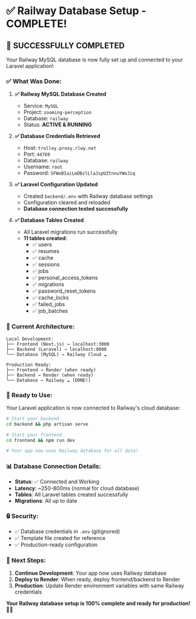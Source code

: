 # ✅ Railway Database Setup - COMPLETE!

## 🎉 **SUCCESSFULLY COMPLETED**

Your Railway MySQL database is now fully set up and connected to your Laravel application!

### **✅ What Was Done:**

1. **✅ Railway MySQL Database Created**
   - Service: `MySQL` 
   - Project: `zooming-perception`
   - Database: `railway`
   - Status: **ACTIVE & RUNNING**

2. **✅ Database Credentials Retrieved**
   - Host: `trolley.proxy.rlwy.net`
   - Port: `44769`
   - Database: `railway`
   - Username: `root`
   - Password: `SFWoBIaiLeDBzlLlaJspUZtnnuYWxJiq`

3. **✅ Laravel Configuration Updated**
   - Created `backend/.env` with Railway database settings
   - Configuration cleared and reloaded
   - **Database connection tested successfully**

4. **✅ Database Tables Created**
   - All Laravel migrations run successfully
   - **11 tables created**:
     - ✅ users
     - ✅ resumes  
     - ✅ cache
     - ✅ sessions
     - ✅ jobs
     - ✅ personal_access_tokens
     - ✅ migrations
     - ✅ password_reset_tokens
     - ✅ cache_locks
     - ✅ failed_jobs
     - ✅ job_batches

### **🎯 Current Architecture:**

```
Local Development:
├── Frontend (Next.js) → localhost:3000
├── Backend (Laravel) → localhost:8000  
└── Database (MySQL) → Railway Cloud ☁️

Production Ready:
├── Frontend → Render (when ready)
├── Backend → Render (when ready)
└── Database → Railway ☁️ (DONE!)
```

### **🚀 Ready to Use:**

Your Laravel application is now connected to Railway's cloud database:

```bash
# Start your backend
cd backend && php artisan serve

# Start your frontend  
cd frontend && npm run dev

# Your app now uses Railway database for all data!
```

### **📊 Database Connection Details:**

- **Status**: ✅ Connected and Working
- **Latency**: ~250-800ms (normal for cloud database)
- **Tables**: All Laravel tables created successfully
- **Migrations**: All up to date

### **🔒 Security:**

- ✅ Database credentials in `.env` (gitignored)
- ✅ Template file created for reference
- ✅ Production-ready configuration

### **🎯 Next Steps:**

1. **Continue Development**: Your app now uses Railway database
2. **Deploy to Render**: When ready, deploy frontend/backend to Render
3. **Production**: Update Render environment variables with same Railway credentials

**Your Railway database setup is 100% complete and ready for production!** 🚀✨
